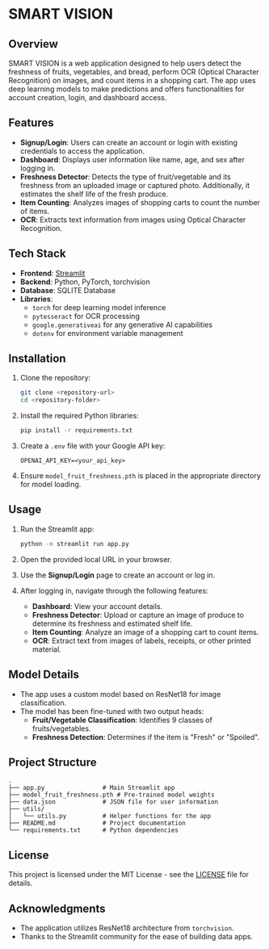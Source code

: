 # SMART VISION

## Overview
SMART VISION is a web application designed to help users detect the freshness of fruits, vegetables, and bread, perform OCR (Optical Character Recognition) on images, and count items in a shopping cart. The app uses deep learning models to make predictions and offers functionalities for account creation, login, and dashboard access.

## Features
- **Signup/Login**: Users can create an account or login with existing credentials to access the application.
- **Dashboard**: Displays user information like name, age, and sex after logging in.
- **Freshness Detector**: Detects the type of fruit/vegetable and its freshness from an uploaded image or captured photo. Additionally, it estimates the shelf life of the fresh produce.
- **Item Counting**: Analyzes images of shopping carts to count the number of items.
- **OCR**: Extracts text information from images using Optical Character Recognition.

## Tech Stack
- **Frontend**: [Streamlit](https://streamlit.io/)
- **Backend**: Python, PyTorch, torchvision
- **Database**: SQLITE Database
- **Libraries**: 
  - `torch` for deep learning model inference
  - `pytesseract` for OCR processing
  - `google.generativeai` for any generative AI capabilities
  - `dotenv` for environment variable management

## Installation

1. Clone the repository:
   ```bash
   git clone <repository-url>
   cd <repository-folder>
   ```

2. Install the required Python libraries:
   ```bash
   pip install -r requirements.txt
   ```

3. Create a `.env` file with your Google API key:
   ```
   OPENAI_API_KEY=<your_api_key>
   ```

4. Ensure `model_fruit_freshness.pth` is placed in the appropriate directory for model loading.

## Usage

1. Run the Streamlit app:
   ```bash
   python -m streamlit run app.py
   ```

2. Open the provided local URL in your browser.

3. Use the **Signup/Login** page to create an account or log in.

4. After logging in, navigate through the following features:
   - **Dashboard**: View your account details.
   - **Freshness Detector**: Upload or capture an image of produce to determine its freshness and estimated shelf life.
   - **Item Counting**: Analyze an image of a shopping cart to count items.
   - **OCR**: Extract text from images of labels, receipts, or other printed material.

## Model Details

- The app uses a custom model based on ResNet18 for image classification.
- The model has been fine-tuned with two output heads:
  - **Fruit/Vegetable Classification**: Identifies 9 classes of fruits/vegetables.
  - **Freshness Detection**: Determines if the item is "Fresh" or "Spoiled".

## Project Structure
```
.
├── app.py                # Main Streamlit app
├── model_fruit_freshness.pth # Pre-trained model weights
├── data.json             # JSON file for user information
├── utils/
│   └── utils.py          # Helper functions for the app
├── README.md             # Project documentation
└── requirements.txt      # Python dependencies
```

## License
This project is licensed under the MIT License - see the [LICENSE](LICENSE) file for details.

## Acknowledgments
- The application utilizes ResNet18 architecture from `torchvision`.
- Thanks to the Streamlit community for the ease of building data apps.

